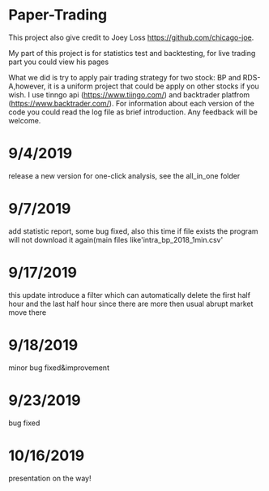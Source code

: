 # Paper-Trading
This project also give credit to Joey Loss https://github.com/chicago-joe. 

My part of this project is for statistics test and backtesting, for live trading part you could view his pages

What we did is try to apply pair trading strategy for two stock: BP and RDS-A,however, it is a uniform project that could be 
apply on other stocks if you wish. I use tinngo api (https://www.tiingo.com/) and backtrader platfrom (https://www.backtrader.com/).
For information about each version of the code you could read the log file as brief introduction. Any feedback will be welcome.
# 9/4/2019
release a new version for one-click analysis, see the all_in_one folder 

# 9/7/2019
add statistic report, some bug fixed, also this time if file exists 
the program will not download it again(main files like'intra_bp_2018_1min.csv'

# 9/17/2019
this update introduce a filter which can automatically delete the first half
hour and the last half hour since there are more then usual abrupt market move there

# 9/18/2019
minor bug fixed&improvement

# 9/23/2019
bug fixed

# 10/16/2019
presentation on the way!


